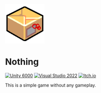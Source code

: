 ![Icon](/Assets/_/Icon/ico128.png)
# Nothing

[![Unity 6000](https://img.shields.io/badge/6000-%2523000000.svg?style=plastic&logo=unity&logoColor=white&label=Unity&labelColor=black&color=gray)](#)
[![Visual Studio 2022](https://img.shields.io/badge/2022-gray.svg?style=plastic&logo=visual-studio&logoColor=white&label=Visual%20Studio&labelColor=5C2D91)](#)
[![Itch.io](https://img.shields.io/badge/Itch.io-%23FF0B34.svg?style=plastic&logo=Itch.io&logoColor=white)](https://banszky.itch.io/nothing)

This is a simple game without any gameplay.
